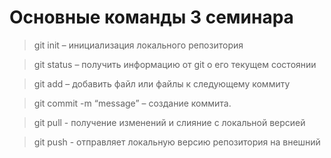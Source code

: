 # Основные команды 3 семинара

> git init – инициализация локального репозитория

> git status – получить информацию от git о его текущем состоянии

> git add – добавить файл или файлы к следующему коммиту

> git commit -m “message” – создание коммита.

> git pull - получение изменений и слияние с локальной версией

> git push - отправляет локальную версию репозитория на внешний
